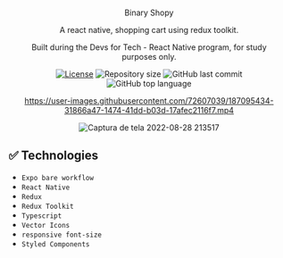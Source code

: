
<div align="center" style="margin: 20px; text-align: center">
<p>Binary Shopy</p>
<p>A react native, shopping cart using redux toolkit.</p>
<p>Built during the Devs for Tech - React Native program, for study purposes only.
 
 
 
  [![License](http://img.shields.io/:license-mit-blue.svg?style=flat-square)](https:/github.com/BinaryLeo//react_native_shop_cart/blob/main/LICENSE)
  <img alt="Repository size" src="https://img.shields.io/github/repo-size/BinaryLeo/react_native_shop_cart?color=blue">
  ![GitHub last commit](https://img.shields.io/github/last-commit/BinaryLeo/react_native_shop_cart?style=flat-square)
  ![GitHub top language](https://img.shields.io/github/languages/top/BinaryLeo/react_native_shop_cart?style=flat-square)
  


 


https://user-images.githubusercontent.com/72607039/187095434-31866a47-1474-41dd-b03d-17afec2116f7.mp4



![Captura de tela 2022-08-28 213517](https://user-images.githubusercontent.com/72607039/187095487-9f9ec563-35c7-4932-838f-4cd811c84d50.png)



  
</div>

## ✅ Technologies
- ``Expo bare workflow``
- ``React Native``
- ``Redux``
- ``Redux Toolkit``
- ``Typescript``
- ``Vector Icons``  
- ``responsive font-size`` 
- ``Styled Components``















